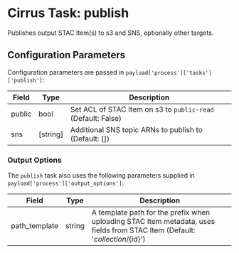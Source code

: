 # Cirrus Task: publish

Publishes output STAC Item(s) to s3 and SNS, optionally other targets.

## Configuration Parameters

Configuration parameters are passed in `payload['process']['tasks']['publish']`:

| Field     | Type     | Description |
| --------- | -------- | ----------- |
| public    | bool     | Set ACL of STAC Item on s3 to `public-read` (Default: False) |
| sns       | [string] | Additional SNS topic ARNs to publish to (Default: [])  |

### Output Options

The `publish` task also uses the following parameters supplied in `payload['process']['output_options']`:

| Field         | Type     | Description |
| ------------- | -------- | ----------- |
| path_template | string   | A template path for the prefix when uploading STAC Item metadata, uses fields from STAC Item (Default: '${collection}/${id}') |